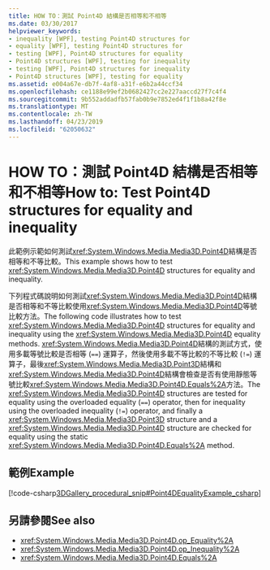 ```yaml
---
title: HOW TO：測試 Point4D 結構是否相等和不相等
ms.date: 03/30/2017
helpviewer_keywords:
- inequality [WPF], testing Point4D structures for
- equality [WPF], testing Point4D structures for
- testing [WPF], Point4D structures for equality
- Point4D structures [WPF], testing for inequality
- testing [WPF], Point4D structures for inequality
- Point4D structures [WPF], testing for equality
ms.assetid: e004a67e-db7f-4af8-a31f-e6b2a44ccf34
ms.openlocfilehash: ce1188e99ef2b0682427cc2e227aaccd27f7c4f4
ms.sourcegitcommit: 9b552addadfb57fab0b9e7852ed4f1f1b8a42f8e
ms.translationtype: MT
ms.contentlocale: zh-TW
ms.lasthandoff: 04/23/2019
ms.locfileid: "62050632"
---
```

# <a name="how-to-test-point4d-structures-for-equality-and-inequality"></a><span data-ttu-id="15973-102">HOW TO：測試 Point4D 結構是否相等和不相等</span><span class="sxs-lookup"><span data-stu-id="15973-102">How to: Test Point4D structures for equality and inequality</span></span>
<span data-ttu-id="15973-103">此範例示範如何測試<xref:System.Windows.Media.Media3D.Point4D>結構是否相等和不等比較。</span><span class="sxs-lookup"><span data-stu-id="15973-103">This example shows how to test <xref:System.Windows.Media.Media3D.Point4D> structures for equality and inequality.</span></span>  
  
 <span data-ttu-id="15973-104">下列程式碼說明如何測試<xref:System.Windows.Media.Media3D.Point4D>結構是否相等和不等比較使用<xref:System.Windows.Media.Media3D.Point4D>等號比較方法。</span><span class="sxs-lookup"><span data-stu-id="15973-104">The following code illustrates how to test <xref:System.Windows.Media.Media3D.Point4D> structures for equality and inequality using the <xref:System.Windows.Media.Media3D.Point4D> equality methods.</span></span>  <span data-ttu-id="15973-105"><xref:System.Windows.Media.Media3D.Point4D>結構的測試方式，使用多載等號比較是否相等 (`==`) 運算子，然後使用多載不等比較的不等比較 (`!=`) 運算子，最後<xref:System.Windows.Media.Media3D.Point3D>結構和<xref:System.Windows.Media.Media3D.Point4D>結構會檢查是否有使用靜態等號比較<xref:System.Windows.Media.Media3D.Point4D.Equals%2A>方法。</span><span class="sxs-lookup"><span data-stu-id="15973-105">The <xref:System.Windows.Media.Media3D.Point4D> structures are tested for equality using the overloaded equality (`==`) operator, then for inequality using the overloaded inequality (`!=`) operator, and finally a <xref:System.Windows.Media.Media3D.Point3D> structure and a <xref:System.Windows.Media.Media3D.Point4D> structure are checked for equality using the static <xref:System.Windows.Media.Media3D.Point4D.Equals%2A> method.</span></span>  
  
## <a name="example"></a><span data-ttu-id="15973-106">範例</span><span class="sxs-lookup"><span data-stu-id="15973-106">Example</span></span>  
 [!code-csharp[3DGallery_procedural_snip#Point4DEqualityExample_csharp](~/samples/snippets/csharp/VS_Snippets_Wpf/3DGallery_procedural_snip/CSharp/Misc3DOperationsExample.cs#point4dequalityexample_csharp)]  
  
## <a name="see-also"></a><span data-ttu-id="15973-107">另請參閱</span><span class="sxs-lookup"><span data-stu-id="15973-107">See also</span></span>

- <xref:System.Windows.Media.Media3D.Point4D.op_Equality%2A>
- <xref:System.Windows.Media.Media3D.Point4D.op_Inequality%2A>
- <xref:System.Windows.Media.Media3D.Point4D.Equals%2A>
